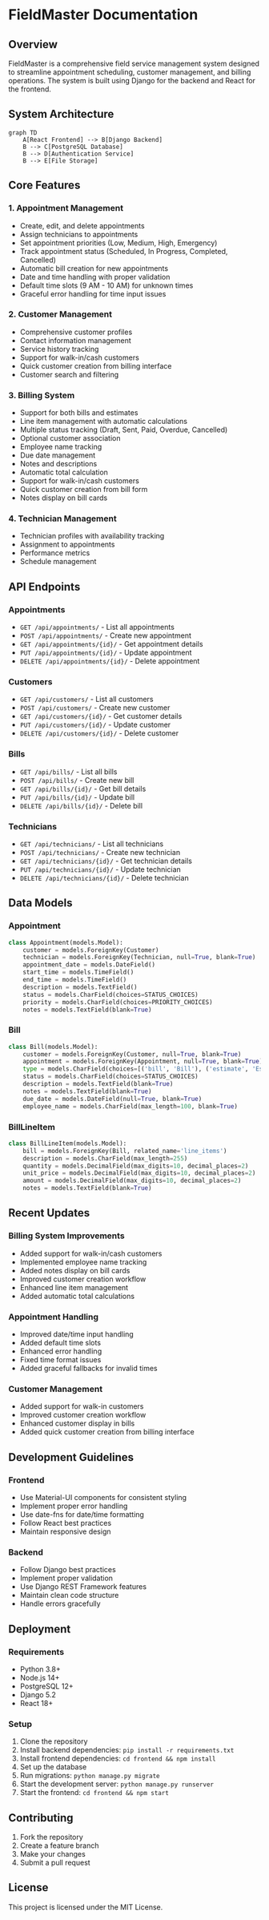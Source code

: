 # FieldMaster Documentation

## Overview
FieldMaster is a comprehensive field service management system designed to streamline appointment scheduling, customer management, and billing operations. The system is built using Django for the backend and React for the frontend.

## System Architecture

```mermaid
graph TD
    A[React Frontend] --> B[Django Backend]
    B --> C[PostgreSQL Database]
    B --> D[Authentication Service]
    B --> E[File Storage]
```

## Core Features

### 1. Appointment Management
- Create, edit, and delete appointments
- Assign technicians to appointments
- Set appointment priorities (Low, Medium, High, Emergency)
- Track appointment status (Scheduled, In Progress, Completed, Cancelled)
- Automatic bill creation for new appointments
- Date and time handling with proper validation
- Default time slots (9 AM - 10 AM) for unknown times
- Graceful error handling for time input issues

### 2. Customer Management
- Comprehensive customer profiles
- Contact information management
- Service history tracking
- Support for walk-in/cash customers
- Quick customer creation from billing interface
- Customer search and filtering

### 3. Billing System
- Support for both bills and estimates
- Line item management with automatic calculations
- Multiple status tracking (Draft, Sent, Paid, Overdue, Cancelled)
- Optional customer association
- Employee name tracking
- Due date management
- Notes and descriptions
- Automatic total calculation
- Support for walk-in/cash customers
- Quick customer creation from bill form
- Notes display on bill cards

### 4. Technician Management
- Technician profiles with availability tracking
- Assignment to appointments
- Performance metrics
- Schedule management

## API Endpoints

### Appointments
- `GET /api/appointments/` - List all appointments
- `POST /api/appointments/` - Create new appointment
- `GET /api/appointments/{id}/` - Get appointment details
- `PUT /api/appointments/{id}/` - Update appointment
- `DELETE /api/appointments/{id}/` - Delete appointment

### Customers
- `GET /api/customers/` - List all customers
- `POST /api/customers/` - Create new customer
- `GET /api/customers/{id}/` - Get customer details
- `PUT /api/customers/{id}/` - Update customer
- `DELETE /api/customers/{id}/` - Delete customer

### Bills
- `GET /api/bills/` - List all bills
- `POST /api/bills/` - Create new bill
- `GET /api/bills/{id}/` - Get bill details
- `PUT /api/bills/{id}/` - Update bill
- `DELETE /api/bills/{id}/` - Delete bill

### Technicians
- `GET /api/technicians/` - List all technicians
- `POST /api/technicians/` - Create new technician
- `GET /api/technicians/{id}/` - Get technician details
- `PUT /api/technicians/{id}/` - Update technician
- `DELETE /api/technicians/{id}/` - Delete technician

## Data Models

### Appointment
```python
class Appointment(models.Model):
    customer = models.ForeignKey(Customer)
    technician = models.ForeignKey(Technician, null=True, blank=True)
    appointment_date = models.DateField()
    start_time = models.TimeField()
    end_time = models.TimeField()
    description = models.TextField()
    status = models.CharField(choices=STATUS_CHOICES)
    priority = models.CharField(choices=PRIORITY_CHOICES)
    notes = models.TextField(blank=True)
```

### Bill
```python
class Bill(models.Model):
    customer = models.ForeignKey(Customer, null=True, blank=True)
    appointment = models.ForeignKey(Appointment, null=True, blank=True)
    type = models.CharField(choices=[('bill', 'Bill'), ('estimate', 'Estimate')])
    status = models.CharField(choices=STATUS_CHOICES)
    description = models.TextField(blank=True)
    notes = models.TextField(blank=True)
    due_date = models.DateField(null=True, blank=True)
    employee_name = models.CharField(max_length=100, blank=True)
```

### BillLineItem
```python
class BillLineItem(models.Model):
    bill = models.ForeignKey(Bill, related_name='line_items')
    description = models.CharField(max_length=255)
    quantity = models.DecimalField(max_digits=10, decimal_places=2)
    unit_price = models.DecimalField(max_digits=10, decimal_places=2)
    amount = models.DecimalField(max_digits=10, decimal_places=2)
    notes = models.TextField(blank=True)
```

## Recent Updates

### Billing System Improvements
- Added support for walk-in/cash customers
- Implemented employee name tracking
- Added notes display on bill cards
- Improved customer creation workflow
- Enhanced line item management
- Added automatic total calculations

### Appointment Handling
- Improved date/time input handling
- Added default time slots
- Enhanced error handling
- Fixed time format issues
- Added graceful fallbacks for invalid times

### Customer Management
- Added support for walk-in customers
- Improved customer creation workflow
- Enhanced customer display in bills
- Added quick customer creation from billing interface

## Development Guidelines

### Frontend
- Use Material-UI components for consistent styling
- Implement proper error handling
- Use date-fns for date/time formatting
- Follow React best practices
- Maintain responsive design

### Backend
- Follow Django best practices
- Implement proper validation
- Use Django REST Framework features
- Maintain clean code structure
- Handle errors gracefully

## Deployment

### Requirements
- Python 3.8+
- Node.js 14+
- PostgreSQL 12+
- Django 5.2
- React 18+

### Setup
1. Clone the repository
2. Install backend dependencies: `pip install -r requirements.txt`
3. Install frontend dependencies: `cd frontend && npm install`
4. Set up the database
5. Run migrations: `python manage.py migrate`
6. Start the development server: `python manage.py runserver`
7. Start the frontend: `cd frontend && npm start`

## Contributing
1. Fork the repository
2. Create a feature branch
3. Make your changes
4. Submit a pull request

## License
This project is licensed under the MIT License. 